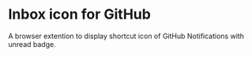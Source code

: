 # Inbox icon for GitHub
A browser extention to display shortcut icon of GitHub Notifications with unread badge.
